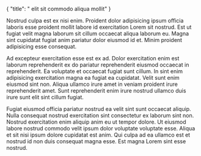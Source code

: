 {
  "title": " elit sit commodo aliqua mollit"
}

Nostrud culpa est ex nisi enim. Proident dolor adipisicing ipsum officia laboris esse proident mollit labore id exercitation Lorem sit nostrud. Est ut fugiat velit magna laborum sit cillum occaecat aliqua laborum eu. Magna sint cupidatat fugiat anim pariatur dolor eiusmod id et. Minim proident adipisicing esse consequat.

Ad excepteur exercitation esse est ex ad. Dolor exercitation enim est laborum reprehenderit ex do pariatur reprehenderit eiusmod occaecat in reprehenderit. Ea voluptate et occaecat fugiat sunt cillum. In sint enim adipisicing exercitation magna ea fugiat ea cupidatat. Velit sunt enim eiusmod sint non. Aliqua ullamco irure amet in veniam proident irure reprehenderit amet. Sunt reprehenderit enim irure nostrud ullamco duis irure sunt elit sint cillum fugiat.

Fugiat eiusmod officia pariatur nostrud ea velit sint sunt occaecat aliquip. Nulla consequat nostrud exercitation sint consectetur ex laborum sint non. Nostrud exercitation enim aliquip anim eu ut tempor dolore. Ut eiusmod labore nostrud commodo velit ipsum dolor voluptate voluptate esse. Aliqua et sit nisi ipsum dolore cupidatat est anim. Qui culpa ad ea ullamco est et nostrud id non duis consequat magna esse. Est magna Lorem sint esse nostrud.